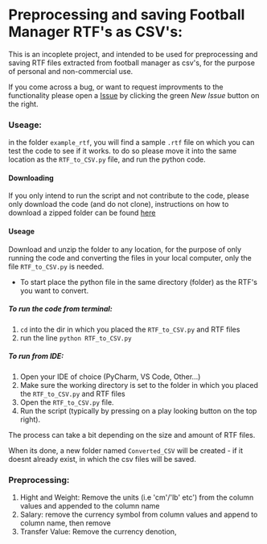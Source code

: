 # Preprocessing and saving Football Manager RTF's as CSV's:

This is an incoplete project, and intended to be used for preprocessing and saving RTF files extracted from football manager as csv's, for the purpose of personal and non-commercial use.

If you come across a bug, or want to request improvments to the functionality please open a [Issue](https://github.com/TBarasch/fm_rtfs/issues) by clicking the green *New Issue* button on the right.

### Useage:

in the folder `example_rtf`, you will find a sample `.rtf` file on which you can test the code to see if it works. to do so please move it into the same location as the `RTF_to_CSV.py` file, and run the python code.

#### Downloading
If you only intend to run the script and not contribute to the code, please only download the code (and do not clone), instructions on how to download a zipped folder can be found [here](https://sites.northwestern.edu/researchcomputing/resources/downloading-from-github/)
 
#### Useage
Download and unzip the folder to any location, for the purpose of only running the code and converting the files in your local computer, only the file `RTF_to_CSV.py` is needed.

- To start place the python file in the same directory (folder) as the RTF's you want to convert.


##### To run the code from terminal:

1. `cd` into the dir in which you placed the `RTF_to_CSV.py` and RTF files
2. run the line `python RTF_to_CSV.py`

##### To run from IDE:

1. Open your IDE of choice (PyCharm, VS Code, Other...)
2. Make sure the working directory is set to the folder in which you placed the `RTF_to_CSV.py` and RTF files
3. Open the  `RTF_to_CSV.py` file.
4. Run the script (typically by pressing on a play looking button on the top right).

The process can take a bit depending on the size and amount of RTF files.

When its done, a new folder named `Converted_CSV` will be created - if it doesnt already exist, in which the csv files will be saved.


### Preprocessing:

1. Hight and Weight: Remove the units (i.e 'cm'/'lb' etc') from the column values and appended to the column name
2. Salary: remove the currency symbol from column values and append to column name, then remove 
3. Transfer Value: Remove the currency denotion, 



